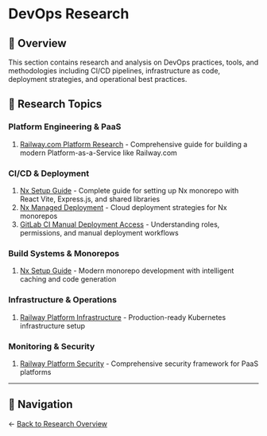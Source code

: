 # DevOps Research

## 🚀 Overview

This section contains research and analysis on DevOps practices, tools, and methodologies including CI/CD pipelines, infrastructure as code, deployment strategies, and operational best practices.

## 📁 Research Topics

### Platform Engineering & PaaS
1. [Railway.com Platform Research](./railway-platform-research/README.md) - Comprehensive guide for building a modern Platform-as-a-Service like Railway.com

### CI/CD & Deployment
1. [Nx Setup Guide](./nx-setup-guide/README.md) - Complete guide for setting up Nx monorepo with React Vite, Express.js, and shared libraries
2. [Nx Managed Deployment](./nx-managed-deployment/README.md) - Cloud deployment strategies for Nx monorepos
3. [GitLab CI Manual Deployment Access](./gitlab-ci-manual-deployment-access/README.md) - Understanding roles, permissions, and manual deployment workflows

### Build Systems & Monorepos  
1. [Nx Setup Guide](./nx-setup-guide/README.md) - Modern monorepo development with intelligent caching and code generation

### Infrastructure & Operations
1. [Railway Platform Infrastructure](./railway-platform-research/infrastructure-setup-guide.md) - Production-ready Kubernetes infrastructure setup

### Monitoring & Security
1. [Railway Platform Security](./railway-platform-research/security-implementation.md) - Comprehensive security framework for PaaS platforms

---

## 🔗 Navigation

← [Back to Research Overview](../README.md)

